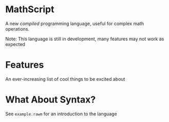 # MathScript
A new *compiled* programming language, useful for complex math operations.

Note: This language is still in development, many features may not work as expected

# Features
An ever-increasing list of cool things to be excited about

# What About Syntax?
See `example.rawm` for an introduction to the language
